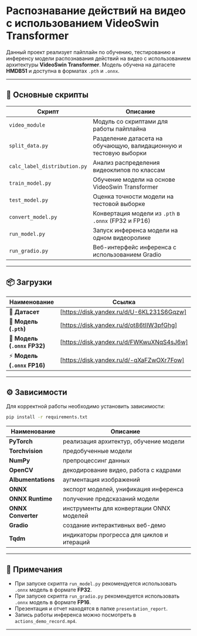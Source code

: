 # Распознавание действий на видео с использованием VideoSwin Transformer

Данный проект реализует пайплайн по обучению, тестированию и инференсу модели распознавания действий на видео с использованием архитектуры **VideoSwin Transformer**. Модель обучена на датасете **HMDB51** и доступна в форматах `.pth` и `.onnx`.

---

## 🧠 Основные скрипты

| Скрипт | Описание |
|--------|----------|
| `video_module` | Модуль со скриптами для работы пайплайна |
| `split_data.py` | Разделение датасета на обучающую, валидационную и тестовую выборки |
| `calc_label_distribution.py` | Анализ распределения видеоклипов по классам |
| `train_model.py` | Обучение модели на основе VideoSwin Transformer |
| `test_model.py` | Оценка точности модели на тестовой выборке |
| `convert_model.py` | Конвертация модели из `.pth` в `.onnx` (FP32 и FP16) |
| `run_model.py` | Запуск инференса модели на одном видеоролике |
| `run_gradio.py` | Веб-интерфейс инференса с использованием Gradio |

---

## 📦 Загрузки

| Наименование | Ссылка |
|--------------|--------|
| 📂 **Датасет** | [https://disk.yandex.ru/d/U-6KL231S6Gqzw] |
| 💾 **Модель (`.pth`)** | [https://disk.yandex.ru/d/ot86tIIW3pfGhg] |
| 🧮 **Модель (`.onnx` FP32)** | [https://disk.yandex.ru/d/FWKwuXNqS4sJ6w] |
| ⚡ **Модель (`.onnx` FP16)** | [https://disk.yandex.ru/d/-qXaFZwOXr7Fow] |

---

## ⚙️ Зависимости

Для корректной работы необходимо установить зависимости:

```bash
pip install -r requirements.txt
```

| Наименование | Описание |
|--------------|--------|
| **PyTorch** | реализация архитектур, обучение модели |
| **Torchvision** | предобученные модели |
| **NumPy** | препроцессинг данных |
| **OpenCV** | декодирование видео, работа с кадрами |
| **Albumentations** | аугментация изображений |
| **ONNX** | экспорт моделей, унификация инференса |
| **ONNX Runtime** | получение предсказаний модели |
| **ONNX Converter** | инструменты для конвертации ONNX моделей |
| **Gradio** | создание интерактивных веб-демо |
| **Tqdm** |  индикаторы прогресса для циклов и итераций |

---

## 📌 Примечания

- При запуске скрипта `run_model.py` рекомендуется использовать `.onnx` модель в формате **FP32**.
- При запуске скрипта `run_gradio.py` рекомендуется использовать `.onnx` модель в формате **FP16**.
- Презентация и отчет находятся в папке `presentation_report`.
- Запись работы инференса можно посмотреть в `actions_demo_record.mp4`.

---
